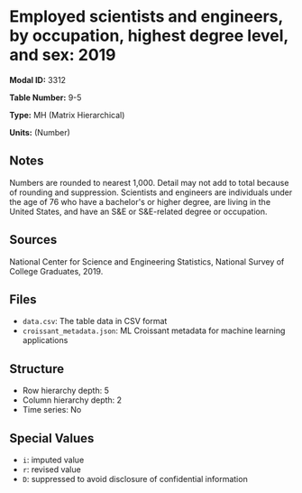 # Employed scientists and engineers, by occupation, highest degree level, and sex: 2019

**Modal ID:** 3312

**Table Number:** 9-5

**Type:** MH (Matrix Hierarchical)

**Units:** (Number)

## Notes

Numbers are rounded to nearest 1,000. Detail may not add to total because of rounding and suppression. Scientists and engineers are individuals under the age of 76 who have a bachelor's or higher degree, are living in the United States, and have an S&E or S&E-related degree or occupation.

## Sources

National Center for Science and Engineering Statistics, National Survey of College Graduates, 2019.

## Files

- `data.csv`: The table data in CSV format
- `croissant_metadata.json`: ML Croissant metadata for machine learning applications

## Structure

- Row hierarchy depth: 5
- Column hierarchy depth: 2
- Time series: No

## Special Values

- `i`: imputed value
- `r`: revised value
- `D`: suppressed to avoid disclosure of confidential information
